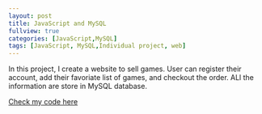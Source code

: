 ```yaml
---
layout: post
title: JavaScript and MySQL
fullview: true
categories: [JavaScript,MySQL]
tags: [JavaScript, MySQL,Individual project, web]
---
```

  In this project, I create a website to sell games. User can register their account, add their favoriate list of games, and checkout the order.
  ALl the information are store in MySQL database.
  
  
<a class="btn btn-default" href="https://github.com/godofhand/TCSS-445-Game-Shop">Check my code here</a>
